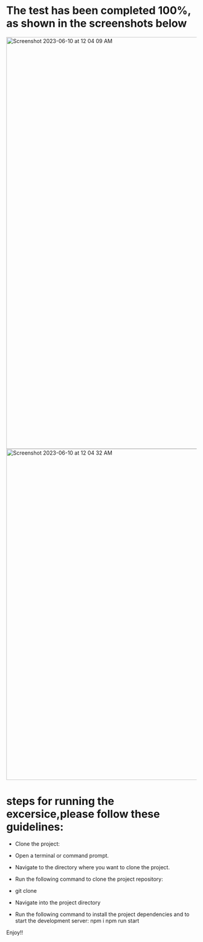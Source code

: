 # The test has been completed 100%, as shown in the screenshots below
<img width="1087" alt="Screenshot 2023-06-10 at 12 04 09 AM" src="https://github.com/Namees-aLbayati/Movie_excer/assets/95061565/b0027497-a4e8-4293-a560-8ff5960bb713">
<img width="874" alt="Screenshot 2023-06-10 at 12 04 32 AM" src="https://github.com/Namees-aLbayati/Movie_excer/assets/95061565/b4842cca-ecd6-494f-b269-24680400628f">

# steps for running the excersice,please follow these  guidelines:


* Clone the project:

* Open a terminal or command prompt.
* Navigate to the directory where you want to clone the project.
* Run the following command to clone the project repository:

* git clone <repository-url>

* Navigate into the project directory
  
* Run the following command to install the project dependencies and to start the development server:
npm i 
npm run start

Enjoy!!
